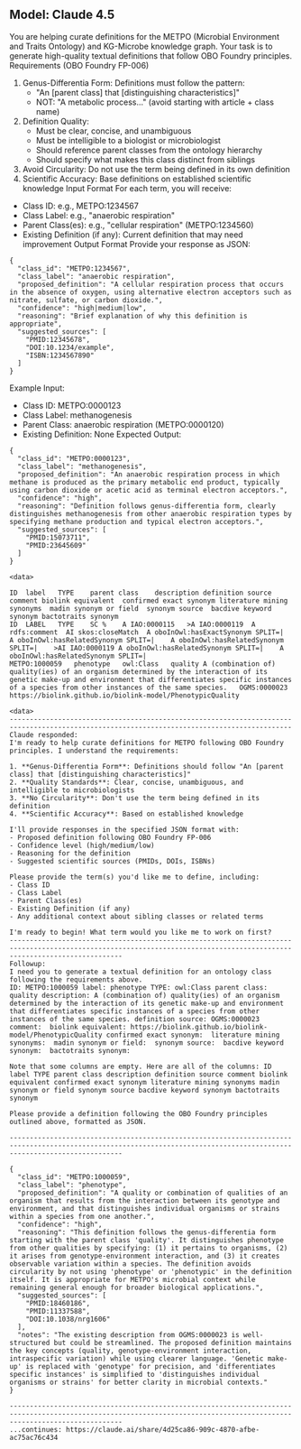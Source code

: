 Model: Claude 4.5
------------------------------------------------------------------------
You are helping curate definitions for the METPO (Microbial Environment and Traits Ontology) and KG-Microbe knowledge graph. Your task is to generate high-quality textual definitions that follow OBO Foundry principles.
Requirements (OBO Foundry FP-006)
1. Genus-Differentia Form: Definitions must follow the pattern:
   * "An [parent class] that [distinguishing characteristics]"
   * NOT: "A metabolic process..." (avoid starting with article + class name)
2. Definition Quality:
   * Must be clear, concise, and unambiguous
   * Must be intelligible to a biologist or microbiologist
   * Should reference parent classes from the ontology hierarchy
   * Should specify what makes this class distinct from siblings
3. Avoid Circularity: Do not use the term being defined in its own definition
4. Scientific Accuracy: Base definitions on established scientific knowledge
Input Format
For each term, you will receive:
* Class ID: e.g., METPO:1234567
* Class Label: e.g., "anaerobic respiration"
* Parent Class(es): e.g., "cellular respiration" (METPO:1234560)
* Existing Definition (if any): Current definition that may need improvement
Output Format
Provide your response as JSON:
```
{
  "class_id": "METPO:1234567",
  "class_label": "anaerobic respiration",
  "proposed_definition": "A cellular respiration process that occurs in the absence of oxygen, using alternative electron acceptors such as nitrate, sulfate, or carbon dioxide.",
  "confidence": "high|medium|low",
  "reasoning": "Brief explanation of why this definition is appropriate",
  "suggested_sources": [
    "PMID:12345678",
    "DOI:10.1234/example",
    "ISBN:1234567890"
  ]
}
```

Example
Input:
* Class ID: METPO:0000123
* Class Label: methanogenesis
* Parent Class: anaerobic respiration (METPO:0000120)
* Existing Definition: None
Expected Output:

```
{
  "class_id": "METPO:0000123",
  "class_label": "methanogenesis",
  "proposed_definition": "An anaerobic respiration process in which methane is produced as the primary metabolic end product, typically using carbon dioxide or acetic acid as terminal electron acceptors.",
  "confidence": "high",
  "reasoning": "Definition follows genus-differentia form, clearly distinguishes methanogenesis from other anaerobic respiration types by specifying methane production and typical electron acceptors.",
  "suggested_sources": [
    "PMID:15073711",
    "PMID:23645609"
  ]
}

<data>

ID	label	TYPE	parent class	description	definition source	comment	biolink equivalent	confirmed exact synonym	literature mining synonyms	madin synonym or field	synonym source	bacdive keyword synonym	bactotraits synonym
ID	LABEL	TYPE	SC %	A IAO:0000115	>A IAO:0000119	A rdfs:comment	AI skos:closeMatch	A oboInOwl:hasExactSynonym SPLIT=|	A oboInOwl:hasRelatedSynonym SPLIT=|	A oboInOwl:hasRelatedSynonym SPLIT=|	>AI IAO:0000119	A oboInOwl:hasRelatedSynonym SPLIT=|	A oboInOwl:hasRelatedSynonym SPLIT=|
METPO:1000059	phenotype	owl:Class	quality	A (combination of) quality(ies) of an organism determined by the interaction of its genetic make-up and environment that differentiates specific instances of a species from other instances of the same species.	OGMS:0000023		https://biolink.github.io/biolink-model/PhenotypicQuality

<data>
--------------------------------------------------------------------------------------------------------------------------------------------
Claude responded:
I'm ready to help curate definitions for METPO following OBO Foundry principles. I understand the requirements:

1. **Genus-Differentia Form**: Definitions should follow "An [parent class] that [distinguishing characteristics]"
2. **Quality Standards**: Clear, concise, unambiguous, and intelligible to microbiologists
3. **No Circularity**: Don't use the term being defined in its definition
4. **Scientific Accuracy**: Based on established knowledge

I'll provide responses in the specified JSON format with:
- Proposed definition following OBO Foundry FP-006
- Confidence level (high/medium/low)
- Reasoning for the definition
- Suggested scientific sources (PMIDs, DOIs, ISBNs)

Please provide the term(s) you'd like me to define, including:
- Class ID
- Class Label
- Parent Class(es)
- Existing Definition (if any)
- Any additional context about sibling classes or related terms

I'm ready to begin! What term would you like me to work on first?
------------------------------------------------------------------------------------------------------------------------------------------------------------------------
Followup:
I need you to generate a textual definition for an ontology class following the requirements above.
ID: METPO:1000059 label: phenotype TYPE: owl:Class parent class: quality description: A (combination of) quality(ies) of an organism determined by the interaction of its genetic make-up and environment that differentiates specific instances of a species from other instances of the same species. definition source: OGMS:0000023 comment:  biolink equivalent: https://biolink.github.io/biolink-model/PhenotypicQuality confirmed exact synonym:  literature mining synonyms:  madin synonym or field:  synonym source:  bacdive keyword synonym:  bactotraits synonym:

Note that some columns are empty. Here are all of the columns: ID label TYPE parent class description definition source comment biolink equivalent confirmed exact synonym literature mining synonyms madin synonym or field synonym source bacdive keyword synonym bactotraits synonym

Please provide a definition following the OBO Foundry principles outlined above, formatted as JSON.

------------------------------------------------------------------------------------------------------------------------------------------------------------------------

{
  "class_id": "METPO:1000059",
  "class_label": "phenotype",
  "proposed_definition": "A quality or combination of qualities of an organism that results from the interaction between its genotype and environment, and that distinguishes individual organisms or strains within a species from one another.",
  "confidence": "high",
  "reasoning": "This definition follows the genus-differentia form starting with the parent class 'quality'. It distinguishes phenotype from other qualities by specifying: (1) it pertains to organisms, (2) it arises from genotype-environment interaction, and (3) it creates observable variation within a species. The definition avoids circularity by not using 'phenotype' or 'phenotypic' in the definition itself. It is appropriate for METPO's microbial context while remaining general enough for broader biological applications.",
  "suggested_sources": [
    "PMID:18460186",
    "PMID:11337588",
    "DOI:10.1038/nrg1606"
  ],
  "notes": "The existing description from OGMS:0000023 is well-structured but could be streamlined. The proposed definition maintains the key concepts (quality, genotype-environment interaction, intraspecific variation) while using clearer language. 'Genetic make-up' is replaced with 'genotype' for precision, and 'differentiates specific instances' is simplified to 'distinguishes individual organisms or strains' for better clarity in microbial contexts."
}

------------------------------------------------------------------------------------------------------------------------------------------------------------------------
...continues: https://claude.ai/share/4d25ca86-909c-4870-afbe-ac75ac76c434
